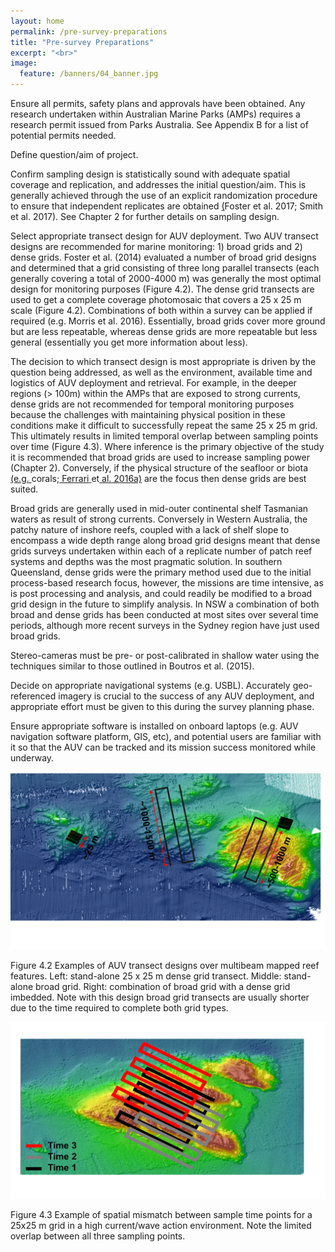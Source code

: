 ```yaml
---
layout: home
permalink: /pre-survey-preparations
title: "Pre-survey Preparations"
excerpt: "<br>"
image:
  feature: /banners/04_banner.jpg
---
```


Ensure all permits, safety plans and approvals have been obtained. Any research undertaken within Australian Marine Parks (AMPs) requires a research permit issued from Parks Australia. See Appendix B for a list of potential permits needed.

Define question/aim of project.

Confirm sampling design is statistically sound with adequate spatial coverage and replication, and addresses the initial question/aim. This is generally achieved through the use of an explicit randomization procedure to ensure that independent replicates are obtained [(](https://paperpile.com/c/ymogqX/NWtd+4W1f)Foster et al. 2017; Smith et al. 2017). See Chapter 2 for further details on sampling design.

Select appropriate transect design for AUV deployment. Two AUV transect designs are recommended for marine monitoring: 1) broad grids and 2) dense grids. Foster et al. (2014) evaluated a number of broad grid designs and determined that a grid consisting of three long parallel transects (each generally covering a total of 2000-4000 m) was generally the most optimal design for monitoring purposes (Figure 4.2). The dense grid transects are used to get a complete coverage photomosaic that covers a 25 x 25 m scale (Figure 4.2). Combinations of both within a survey can be applied if required (e.g. Morris et al. 2016). Essentially, broad grids cover more ground but are less repeatable, whereas dense grids are more repeatable but less general (essentially you get more information about less).

The decision to which transect design is most appropriate is driven by the question being addressed, as well as the environment, available time and logistics of AUV deployment and retrieval. For example, in the deeper regions (> 100m) within the AMPs that are exposed to strong currents, dense grids are not recommended for temporal monitoring purposes because the challenges with maintaining physical position in these conditions make it difficult to successfully repeat the same 25 x 25 m grid. This ultimately results in limited temporal overlap between sampling points over time (Figure 4.3). Where inference is the primary objective of the study it is recommended that broad grids are used to increase sampling power (Chapter 2). Conversely, if the physical structure of the seafloor or biota [(e.g.](https://paperpile.com/c/ymogqX/rpiK)[ ](https://paperpile.com/c/ymogqX/rpiK)corals;[ Ferrari](https://paperpile.com/c/ymogqX/rpiK)[ ](https://paperpile.com/c/ymogqX/rpiK)et[ al.](https://paperpile.com/c/ymogqX/rpiK)[ 2016a)](https://paperpile.com/c/ymogqX/rpiK) are the focus then dense grids are best suited.

Broad grids are generally used in mid-outer continental shelf Tasmanian waters as result of strong currents. Conversely in Western Australia, the patchy nature of inshore reefs, coupled with a lack of shelf slope to encompass a wide depth range along broad grid designs meant that dense grids surveys undertaken within each of a replicate number of patch reef systems and depths was the most pragmatic solution. In southern Queensland, dense grids were the primary method used due to the initial process-based research focus, however, the missions are time intensive, as is post processing and analysis, and could readily be modified to a broad grid design in the future to simplify analysis. In NSW a combination of both broad and dense grids has been conducted at most sites over several time periods, although more recent surveys in the Sydney region have just used broad grids.

Stereo-cameras must be pre- or post-calibrated in shallow water using the techniques similar to those outlined in Boutros et al. (2015). 

Decide on appropriate navigational systems (e.g. USBL). Accurately geo-referenced imagery is crucial to the success of any AUV deployment, and appropriate effort must be given to this during the survey planning phase.

Ensure appropriate software is installed on onboard laptops (e.g. AUV navigation software platform, GIS, etc), and potential users are familiar with it so that the AUV can be tracked and its mission success monitored while underway.

![image alt text](images/figures/image_1.png)

Figure 4.2 Examples of AUV transect designs over multibeam mapped reef features. Left: stand-alone 25 x 25 m dense grid transect. Middle: stand-alone broad grid. Right: combination of broad grid with a dense grid imbedded. Note with this design broad grid transects are usually shorter due to the time required to complete both grid types.

![image alt text](images/figures/image_2.png)

Figure 4.3 Example of spatial mismatch between sample time points for a 25x25 m grid in a high current/wave action environment. Note the limited overlap between all three sampling points.
